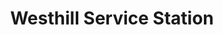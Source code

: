 ---
title: "Westhill Service Station"
url: /westhill/westhill-service-station/
shop: convenience
---